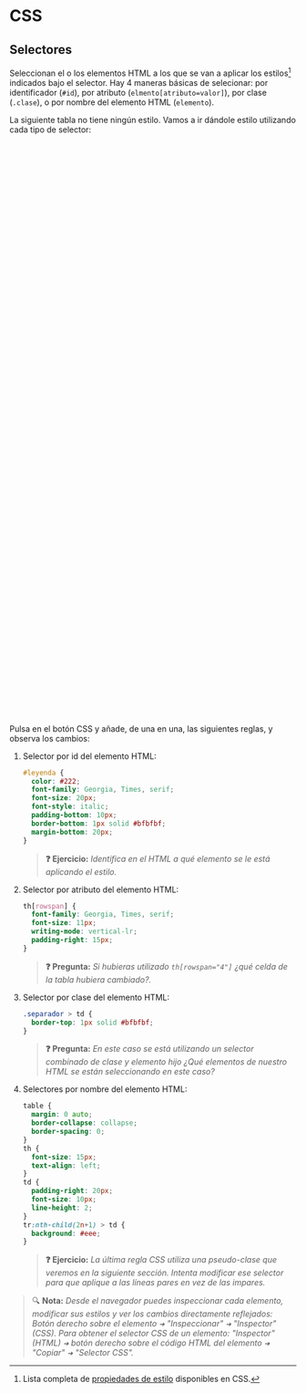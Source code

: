 # CSS
## Selectores

Seleccionan el o los elementos HTML a los que se van a aplicar los estilos[^1] indicados bajo el selector. Hay 4 maneras básicas de selecionar: por identificador (`#id`), por atributo (`elmento[atributo=valor]`), por clase (`.clase`), o por nombre del elemento HTML (`elemento`).

La siguiente tabla no tiene ningún estilo. Vamos a ir dándole estilo utilizando cada tipo de selector:

<div class="codepen" data-prefill="{}" data-height="420" data-theme-id="light" data-default-tab="result" data-editable="true" style="opacity:0">
  <pre data-lang="html">&lt;table>
  &lt;caption id="leyenda">Resumen de tipos de selectores&lt;/caption>
  &lt;thead>
    &lt;tr>
      &lt;th>&lt;/th>
      &lt;th>Tipo&lt;/th>
      &lt;th>Regla CSS&lt;/th>
      &lt;th>Elemento HTML seleccionado&lt;/th>
    &lt;/tr>
  &lt;/thead>
  &lt;tbody>
    &lt;tr class="separador">
      &lt;th rowspan="4">Básicos&lt;/th>
      &lt;td>Id&lt;/td>
      &lt;td>&lt;code>#id1 { color: gray; }&lt;/code>&lt;/td>
      &lt;td>&lt;code>&amp;lt;p id="id1">Párrafo&amp;lt;/p>&lt;/code>&lt;/td>
    &lt;/tr>
    &lt;tr>
      &lt;td>Atributo&lt;/td>
      &lt;td>&lt;code>p[title] { color: gray; }&lt;/code>&lt;/td>
      &lt;td>&lt;code>&amp;lt;p title="Título">Párrafo&amp;lt;/p>&lt;/code>&lt;/td>
    &lt;/tr>
    &lt;tr>
      &lt;td>Clase&lt;/td>
      &lt;td>&lt;code>.clase1 { color: gray; }&lt;/code>&lt;/td>
      &lt;td>&lt;code>&amp;lt;p class="clase1">Párrafo&amp;lt;/p>&lt;/code>&lt;/td>
    &lt;/tr>
    &lt;tr>
      &lt;td>Nombre&lt;/td>
      &lt;td>&lt;code>p { color: gray; }&lt;/code>&lt;/td>
      &lt;td>&lt;code>&amp;lt;p>Párrafo&amp;lt;/p>&lt;/code>&lt;/td>
    &lt;/tr>
    &lt;tr class="separador">
      &lt;th rowspan="2">Pseudo&lt;/th>
      &lt;td>Clase&lt;/td>
      &lt;td>&lt;code>a:hover { color: blue; }&lt;/code>&lt;/td>
      &lt;td>&lt;code>&amp;lt;a href="">Enlace&amp;lt;/a>&lt;/code>&lt;/td>
    &lt;/tr>
    &lt;tr>
      &lt;td>Elemento&lt;/td>
      &lt;td>&lt;code>a::before { content: '🔗 '; }&lt;/code>&lt;/td>
      &lt;td>&lt;code>&amp;lt;a href="">Enlace&amp;lt;/a>&lt;/code>&lt;/td>
    &lt;/tr>
    &lt;tr class="separador">
      &lt;th rowspan="3">Otros&lt;/th>
      &lt;td>Universal&lt;/td>
      &lt;td>&lt;code>* { color: blue; }&lt;/code>&lt;/td>
      &lt;td>Aplica a todos los elementos del HTML&lt;/td>
    &lt;/tr>
    &lt;tr>
      &lt;td>Grupos&lt;/td>
      &lt;td>&lt;code>#id1, #id2 { color: gray; }&lt;/code>&lt;/td>
      &lt;td>&lt;code>&amp;lt;p id="id1">Párrafo 1&amp;lt;/p>&amp;lt;p id="id2">Párrafo 2&amp;lt;/p>&lt;/code>&lt;/td>
    &lt;/tr>
    &lt;tr>
      &lt;td>Combinados&lt;/td>
      &lt;td>&lt;code>p > span { color: red; }&lt;/code>&lt;/td>
      &lt;td>&lt;code>&amp;lt;p>Párrafo &amp;lt;span>importante&amp;lt;span>&amp;lt;/p>&lt;/code>&lt;/td>
    &lt;/tr>
  &lt;/tbody>
&lt;/table></pre>
  <pre data-lang="css">/* Añade aquí las reglas CSS */
</pre></div>

Pulsa en el botón CSS y añade, de una en una, las siguientes reglas, y observa los cambios:

1. Selector por id del elemento HTML:
    ```css
    #leyenda {
      color: #222;
      font-family: Georgia, Times, serif;
      font-size: 20px;
      font-style: italic;
      padding-bottom: 10px;
      border-bottom: 1px solid #bfbfbf;
      margin-bottom: 20px;
    }
    ```
   > **❓ Ejercicio:** _Identifica en el HTML a qué elemento se le está aplicando el estilo._

1. Selector por atributo del elemento HTML:
    ```css
    th[rowspan] {
      font-family: Georgia, Times, serif;
      font-size: 11px;
      writing-mode: vertical-lr;
      padding-right: 15px;
    }
    ```
   > **❓ Pregunta:** _Si hubieras utilizado `th[rowspan="4"]` ¿qué celda de la tabla hubiera cambiado?._

1. Selector por clase del elemento HTML:
    ```css
    .separador > td {
      border-top: 1px solid #bfbfbf;
    }
    ```
   > **❓ Pregunta:** _En este caso se está utilizando un selector combinado de clase y elemento hijo ¿Qué elementos de nuestro HTML se están seleccionando en este caso?_

1. Selectores por nombre del elemento HTML:
    ```css
    table {
      margin: 0 auto;
      border-collapse: collapse;
      border-spacing: 0;
    }
    th {
      font-size: 15px;
      text-align: left;
    }
    td {
      padding-right: 20px;
      font-size: 10px;
      line-height: 2;
    }
    tr:nth-child(2n+1) > td {
      background: #eee;
    }
    ```

    > **❓ Ejercicio:** _La última regla CSS utiliza una pseudo-clase que veremos en la siguiente sección. Intenta modificar ese selector para que aplique a las líneas pares en vez de las impares._

> 🔍 **Nota:** _Desde el navegador puedes inspeccionar cada elemento, modificar sus estilos y ver los cambios directamente reflejados: Botón derecho sobre el elemento `➜` "Inspeccionar" `➜` "Inspector" (CSS). Para obtener el selector CSS de un elemento: "Inspector" (HTML) `➜` botón derecho sobre el código HTML del elemento `➜` "Copiar" `➜` "Selector CSS"._

[^1]: Lista completa de [propiedades de estilo](https://developer.mozilla.org/en-US/docs/Web/CSS/Reference#index) disponibles en CSS.